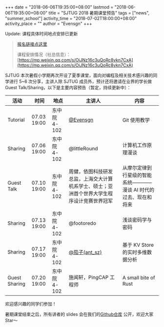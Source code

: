 +++
date = "2018-06-06T19:35:00+08:00"
lastmod = "2018-06-06T19:35:00+08:00"
title = "SJTUG 2018 暑期课堂预告"
tags = ["news", "summer_school"]
activity_time = "2018-07-02T18:00:00+08:00"
activity_place = ""
author = "Evensgn"
+++

Update: 课程具体时间地点安排已更新

> [报名链接点这里](https://www.wjx.top/m/24873152.aspx)
>
> 课程安排情况（社总信息）：[https://mp.weixin.qq.com/s/OiJNz16c3uQoRc8vkn7CxA](https://mp.weixin.qq.com/s/OiJNz16c3uQoRc8vkn7CxA)

SJTUG 本次暑假小学期再次开设了夏季课堂，面向对编程及相关技术感兴趣的同学进行 5~6 次分享，主讲人除 SJTUG 成员外，预计还将邀请在业界的学长做 Guest Talk/Sharing，以下是主要内容预告（暂定，持续更新中）：

活动    |  时间 | 地点 | 主讲人   |  内容
-------  | ---- | -----| ---------|-----
Tutorial | 07.03 19:00  | 东中院 4-102  | [@Evensgn](http://evensgn.com)   |  Git 使用教学
Sharing  | 07.06 19:00  | 东中院 4-102  | @littleRound                     |  计算机工作原理漫谈
Guest Talk  | 07.10 19:00  | 东中院 4-102    | 周健，依图科技研发总监，上海交大计算机系学士、硕士；亚洲首个世界大学生程序设计竞赛世界冠军 | 从摩尔定律到行星级的智能系统————漫谈 AI 时代的过去、现在和将来
Sharing  | 07.13 19:00  | 东中院 4-102  | @footoredo                       |  浅谈密码学与密码  
Sharing  | 07.17 19:00  | 东中院 4-102  | [@茄子(ant_sz)](https://io-meter.com)         |  基于 KV Store 的实时多维数据分析
Guest Sharing | 07.20 19:00  | 东中院 4-102  | 施闻轩，PingCAP 工程师 | A small bite of Rust

欢迎感兴趣的同学们参加！

暑期课堂结束之后，所有讲者的 slides 会在我们的[Github仓库](https://github.com/sjtug/sharing) 公开，欢迎大家 Star～

